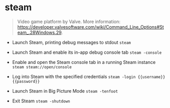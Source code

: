 # steam
> Video game platform by Valve.
> More information: <https://developer.valvesoftware.com/wiki/Command_Line_Options#Steam_.28Windows.29>.

- Launch Steam, printing debug messages to stdout
`steam`

- Launch Steam and enable its in-app debug console tab
`steam -console`

- Enable and open the Steam console tab in a running Steam instance
`steam steam://open/console`

- Log into Steam with the specified credentials
`steam -login {{username}} {{password}}`

- Launch Steam in Big Picture Mode
`steam -tenfoot`

- Exit Steam
`steam -shutdown`
